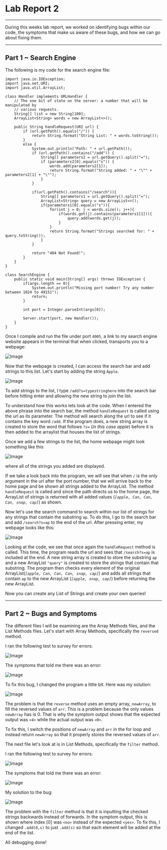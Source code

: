 # **Lab Report 2** #
 ---
 During this weeks lab report, we worked on identifying bugs within our code, the symptoms that make us aware of these bugs, and how we can go about fixing them. 

---
## **Part 1 ~ Search Engine** ##

The following is my code for the search engine file:

```
import java.io.IOException;
import java.net.URI;
import java.util.ArrayList;

class Handler implements URLHandler {
    // The one bit of state on the server: a number that will be manipulated by
    // various requests.
    String[] list = new String[100];
    ArrayList<String> words = new ArrayList<>();

    public String handleRequest(URI url) {
        if (url.getPath().equals("/")) {
            return String.format("String List: " + words.toString());
        }
        else {
            System.out.println("Path: " + url.getPath());
            if (url.getPath().contains("/add")) {
                String[] parameters2 = url.getQuery().split("=");
                if (parameters2[0].equals("s")) {
                    words.add(parameters2[1]);
                    return String.format("String added: " + "\"" + parameters2[1] + "\"");
                }
            }

            if(url.getPath().contains("/search")){
                String[] parameters1 = url.getQuery().split("=");
                ArrayList<String> query = new ArrayList<>();
                if(parameters1[0].equals("s")){
                    for(int j = 0; j < words.size(); j++){
                        if(words.get(j).contains(parameters1[1])){
                            query.add(words.get(j));
                        }
                    }
                    return String.format("Strings searched for: " + query.toString());
                }
            }
            
            return "404 Not Found!";
        }
    }
}

class SearchEngine {
    public static void main(String[] args) throws IOException {
        if(args.length == 0){
            System.out.println("Missing port number! Try any number between 1024 to 49151");
            return;
        }

        int port = Integer.parseInt(args[0]);

        Server.start(port, new Handler());
    }
}

```

Once I compile and run the file under port `4005`, a link to my search engine website appears in the terminal that when clicked, transports you to a webpage: 

![Image](originPage.png)


Now that the webpage is created, I can access the search bar and add strings to this list. Let's start by adding the string `Apple`. 


![Image](addToQuery.png)


To add strings to the list, I type `/add?s=typestringhere` into the search bar before hitting enter and allowing the new string to join the list. 

To understand how this works lets look at the code. When I entered the above phrase into the search bar, the method `handleRequest` is called using the url as its parameter. The method will search along the url to see if it contains the key word `/add`. If the program does, a new string array is created to store the word that follows `?s=` (*in this case apple*) before it is then added to the arraylist that houses the list of strings. 

Once we add a few strings to the list, the home webpage might look something like this


![Image](stringList.png)


where all of the strings you added are displayed.

If we take a look back into the program, we will see that when `/` is the only argument in the url after the port number, that we will arrive back to the home page and be shown all strings added to the ArrayList. The method `handleRequest` is called and since the path directs us to the home page, the ArrayList of strings is returned with all added values (*`[apple, Can, Can, Can, snap, cap]`*) as shown. 

Now let's use the search command to search within our list of strings for any strings that contain the substring `ap`. To do this, I go to the search bar and add `/search?s=ap` to the end of the url. After pressing enter, my webpage looks like this:


![Image](searchQuery.png)


Looking at the code, we see that once again the `handleRequest` method is called. This time, the program reads the url and sees that `/search?s=ap` is included at the end. A new string array is created to store the substring `ap` and a new ArrayList `"query"` is created to store the strings that contain that substring. The program then checks every element of the original ArrayList(*`[apple, Can, Can, Can, snap, cap]`*) and adds all strings that contain `ap` to the new ArrayList (*`[apple, snap, cap]`*) before returning the new ArrayList. 

Now you can create any List of Strings and create your own queries!

---
## **Part 2 ~ Bugs and Symptoms** ##

The different files I will be examining are the Array Methods files, and the List Methods files. Let's start with Array Methods, specifically the `reversed` method.

I ran the following test to survey for errors: 


![Image](ReverseTest.png)


The symptoms that told me there was an error:


![Image](ReversedSymptom.png)


To fix this bug, I changed the program a little bit. Here was my solution:


![Image](ReverseSolution.png)


The problem is that the `reverse` method uses an empty array, `newArray`, to fill the reversed values of `arr`. This is a problem because the only values `newArray` has is 0. That is why the symptom output shows that the expected output was `<4>` while the actual output was `<0>`.

 To fix this, I switch the positions of `newArray` and `arr` in the for loop and instead return `newArray` so that it properly stores the reversed values of `arr`. 


The next file let's look at is in List Methods, specifically the `filter` method. 

I ran the following test to survey for errors: 


![Image](filterTest.png)


The symptoms that told me there was an error:


![Image](filterSymptom.png)


My solution to the bug:


![Image](filterSolution.png)


The problem with the `filter` method is that it is inputting the checked strings backwards instead of forwards. In the symptom output, this is shown where index [0] was `<no>` instead of the expected `<yes>`. To fix this, I changed `.add(0,s)` to just `.add(s)` so that each element will be added at the end of the list.

All debugging done!
